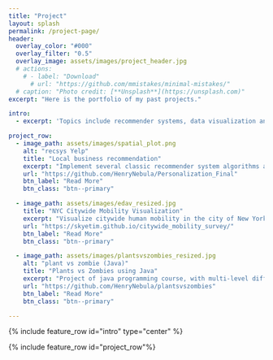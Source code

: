 ```yaml
---
title: "Project"
layout: splash
permalink: /project-page/
header:
  overlay_color: "#000"
  overlay_filter: "0.5"
  overlay_image: assets/images/project_header.jpg
  # actions:
    # - label: "Download"
      # url: "https://github.com/mmistakes/minimal-mistakes/"
  # caption: "Photo credit: [**Unsplash**](https://unsplash.com)"
excerpt: "Here is the portfolio of my past projects."

intro: 
  - excerpt: 'Topics include recommender systems, data visualization and software engineering.'

project_row:
  - image_path: assets/images/spatial_plot.png
    alt: "recsys Yelp"
    title: "Local business recommendation"
    excerpt: "Implement several classic recommender system algorithms and conduct extensive experiments on Yelp dataset."
    url: "https://github.com/HenryNebula/Personalization_Final"
    btn_label: "Read More"
    btn_class: "btn--primary"

  - image_path: assets/images/edav_resized.jpg
    title: "NYC Citywide Mobility Visualization"
    excerpt: "Visualize citywide human mobility in the city of New York with analysis of travelling habit and growth of ride hail services"
    url: "https://skyetim.github.io/citywide_mobility_survey/"
    btn_label: "Read More"
    btn_class: "btn--primary"

  - image_path: assets/images/plantsvszombies_resized.jpg
    alt: "plant vs zombie (Java)"
    title: "Plants vs Zombies using Java"
    excerpt: "Project of java programming course, with multi-level difficulties and smooth animation. Powered by LibGDX framework."
    url: "https://github.com/HenryNebula/plantsvszombies"
    btn_label: "Read More"
    btn_class: "btn--primary"

---
```


{% include feature_row id="intro" type="center" %}

{% include feature_row id="project_row"%}

<!-- {% include feature_row id="feature_row2" type="left" %} -->

<!-- {% include feature_row id="feature_row3" type="right" %} -->

<!-- {% include feature_row id="feature_row4" type="center" %} -->